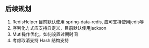 ## 后续规划
1. RedisHelper 目前默认使用 spring-data-redis, 应可支持使用jedis等
2. 序列化方式应支持自定义，目前默认使用jackson
3. Muti操作优化，如何设置过期时间
4. 考虑取消支持 Hash 结构支持
